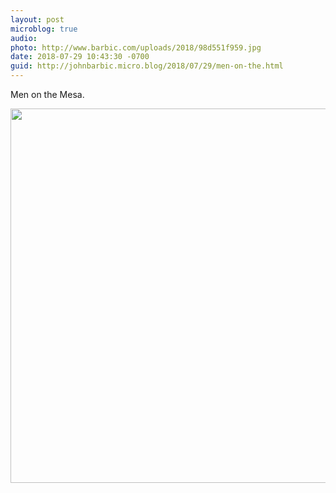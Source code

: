 ```yaml
---
layout: post
microblog: true
audio: 
photo: http://www.barbic.com/uploads/2018/98d551f959.jpg
date: 2018-07-29 10:43:30 -0700
guid: http://johnbarbic.micro.blog/2018/07/29/men-on-the.html
---
```

Men on the Mesa.

<img src="http://www.barbic.com/uploads/2018/98d551f959.jpg" width="600" height="599" />
